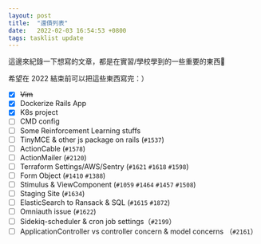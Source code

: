 ```yaml
---
layout: post
title:  "還債列表"
date:   2022-02-03 16:54:53 +0800
tags: tasklist update
---
```

這邊來紀錄一下想寫的文章，都是在實習/學校學到的一些重要的東西👀

希望在 2022 結束前可以把這些東西寫完：）

- [x] ~~Vim~~
- [x] Dockerize Rails App
- [x] K8s project
- [ ] CMD config
- [ ] Some Reinforcement Learning stuffs
- [ ] TinyMCE & other js package on rails (`#1537`)
- [ ] ActionCable (`#1578`)
- [ ] ActionMailer (`#2120`)
- [ ] Terraform Settings/AWS/Sentry (`#1621` `#1618` `#1598`)
- [ ] Form Object (`#1410` `#1388`)
- [ ] Stimulus & ViewComponent (`#1059` `#1464` `#1457` `#1508`)
- [ ] Staging Site (`#1634`)
- [ ] ElasticSearch to Ransack & SQL (`#1615` `#1872`)
- [ ] Omniauth issue (`#1622`)
- [ ] Sidekiq-scheduler & cron job settings（`#2199`）
- [ ] ApplicationController vs controller concern & model concerns （`#2161`）
